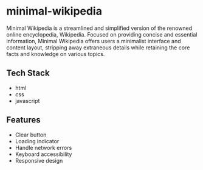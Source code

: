 # minimal-wikipedia
Minimal Wikipedia is a streamlined and simplified version of the renowned online encyclopedia, Wikipedia. Focused on providing concise and essential information, Minimal Wikipedia offers users a minimalist interface and content layout, stripping away extraneous details while retaining the core facts and knowledge on various topics.

## Tech Stack
- html
- css
- javascript

## Features
- Clear button
- Loading indicator
- Handle network errors
- Keyboard accessibility
- Responsive design
